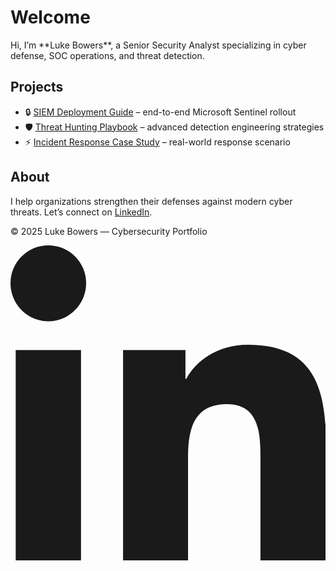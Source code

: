 <!-- Load custom stylesheet and animation library -->
<link rel="stylesheet" href="{{ '/assets/css/style.css' | relative_url }}">
<link rel="stylesheet" href="https://unpkg.com/aos@2.3.1/dist/aos.css"/>

<!-- Particle background -->
<div id="particles-js"></div>

# Welcome

<div data-aos="fade-down">
Hi, I’m **Luke Bowers**, a Senior Security Analyst specializing in cyber defense, SOC operations, and threat detection.
</div>

## Projects

<ul>
  <li data-aos="zoom-in">🔒 <a href="#">SIEM Deployment Guide</a> – end-to-end Microsoft Sentinel rollout</li>
  <li data-aos="zoom-in">🛡️ <a href="#">Threat Hunting Playbook</a> – advanced detection engineering strategies</li>
  <li data-aos="zoom-in">⚡ <a href="#">Incident Response Case Study</a> – real-world response scenario</li>
</ul>

## About

<div data-aos="fade-up">
I help organizations strengthen their defenses against modern cyber threats.  
Let’s connect on <a href="https://linkedin.com/in/YOURUSERNAME">LinkedIn</a>.
</div>

<footer data-aos="fade-in">
  <p>© 2025 Luke Bowers — Cybersecurity Portfolio</p>
  <a href="https://www.linkedin.com/in/lukembowers/" target="_blank" class="social-link">
    <svg xmlns="http://www.w3.org/2000/svg" viewBox="0 0 448 512" class="linkedin-icon">
      <path fill="currentColor" d="M100.28 448H7.4V148.9h92.88zM53.79 108.1C24.09 
      108.1 0 83.5 0 53.8a53.79 53.79 0 0 1 107.58 0c0 
      29.7-24.1 54.3-53.79 54.3zM447.9 448h-92.4V304.1c0-34.3-.7-78.4-47.8-78.4-47.9 
      0-55.2 37.4-55.2 76v146.3h-92.4V148.9h88.7v40.8h1.3c12.4-23.5 
      42.6-48.3 87.7-48.3 93.7 0 111 61.7 111 141.9V448z"/>
    </svg>
  </a>
</footer>


<!-- Scripts -->
<script src="https://unpkg.com/aos@2.3.1/dist/aos.js"></script>
<script>
  AOS.init();
</script>

<script src="https://cdn.jsdelivr.net/particles.js/2.0.0/particles.min.js"></script>
<script>
  particlesJS.load('particles-js', '{{ "/assets/particles.json" | relative_url }}', function() {
    console.log("particles.js config loaded");
  });
</script>
